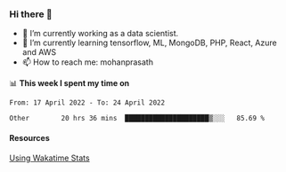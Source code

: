 ### Hi there 👋

- 🔭 I’m currently working as a data scientist.
- 🌱 I’m currently learning tensorflow, ML, MongoDB, PHP, React, Azure and AWS
- 📫 How to reach me: mohanprasath

📊 **This week I spent my time on**
<!--START_SECTION:waka-->

```text
From: 17 April 2022 - To: 24 April 2022

Other        20 hrs 36 mins  █████████████████████▒░░░   85.69 %
```

<!--END_SECTION:waka-->

#### Resources
[Using Wakatime Stats](https://github.com/marketplace/actions/waka-readme)
